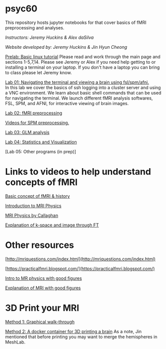 # psyc60 
This repository hosts jupyter notebooks for that cover basics of fMRI preprocessing and analyses.

*Instructors: Jeremy Huckins & Alex daSilva*

*Website developed by: Jeremy Huckins & Jin Hyun Cheong*

[Prelab: Basic linux tutorial](https://ryanstutorials.net/linuxtutorial/) Please read and work through the main page and sections 1-5,7,14. Please see Jeremy or Alex if you need help getting to or installing a terminal on your laptop. If you don't have a laptop you can bring to class please let Jeremy know.

[Lab 01: Navigating the terminal and viewing a brain using fsl/spm/afni.](Notebooks/Lab_01_Navigating_the_terminal.ipynb)  
In this lab we cover the basics of ssh logging into a cluster server and using a VNC environment. We learn about basic shell commands that can be used for navigating the terminal. We launch different fMRI analysis softwares, FSL, SPM, and AFNI, for interactive viewing of brain images. 

[Lab 02: fMRI preprocessing](Notebooks/Lab_02_Preprocessing.ipynb)  

[Videos for SPM preprocessing.](https://www.dropbox.com/sh/8e40utug8zu2o50/AADqGIWgyQgUimTOXdtC-I94a?dl=0)

[Lab 03: GLM analysis](Notebooks/Lab_03_GLM.ipynb)  

[Lab 04: Statistics and Visualization ](https://github.com/mtnhuck/psyc60/blob/master/Notebooks/Lab_04_Stats.ipynb)

[Lab 05: Other programs (in prep)]


# Links to videos to help understand concepts of fMRI

[Basic concept of fMRI & history](https://www.youtube.com/watch?v=djAxjtN_7VE)

[Introduction to MRI Physics](https://www.youtube.com/watch?v=Ok9ILIYzmaY)

[MRI Physics by Callaghan](http://mriquestions.com/callaghan-videos-on-nmr.html)

[Explanation of k-space and image through FT](https://www.youtube.com/watch?v=FI5frNsRTI4)

# Other resources
[http://mriquestions.com/index.html](http://mriquestions.com/index.html)

[https://practicalfmri.blogspot.com/](https://practicalfmri.blogspot.com/)

[Intro to MR physics with good figures](https://mrimaster.com/physics%20intro.html)

[Explanation of MRI with good figures](https://www.researchgate.net/publication/49645994_Cardiovascular_magnetic_resonance_physics_for_clinicians_Part_I)

# 3D Print your MRI
[Method 1: Graphical walk-through](https://imgur.com/a/3mFsX)

[Method 2: A docker container for 3D printing a brain](https://github.com/danjonpeterson/brain_printer)
As a note, Jin mentioned that before printing you may want to merge the hemispheres in MeshLab.
